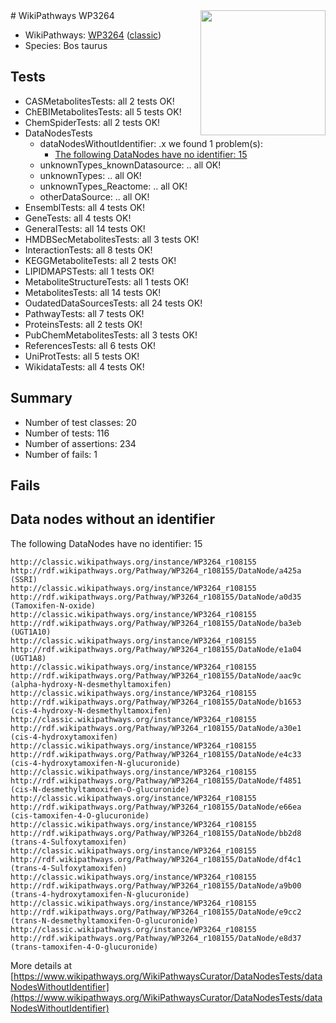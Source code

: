 <img style="float: right; width: 200px" src="https://upload.wikimedia.org/wikipedia/commons/thumb/8/83/Wplogo_with_text_500.png/640px-Wplogo_with_text_500.png" />
# WikiPathways WP3264

* WikiPathways: [WP3264](https://wikipathways.org/pathways/WP3264) ([classic](https://classic.wikipathways.org/instance/WP3264))
* Species: Bos taurus
## Tests
* CASMetabolitesTests: all 2 tests OK!
* ChEBIMetabolitesTests: all 5 tests OK!
* ChemSpiderTests: all 2 tests OK!
* DataNodesTests
    * dataNodesWithoutIdentifier: .x we found 1 problem(s):
        * [The following DataNodes have no identifier: 15](#8792c495)
    * unknownTypes_knownDatasource: .. all OK!
    * unknownTypes: .. all OK!
    * unknownTypes_Reactome: .. all OK!
    * otherDataSource: .. all OK!
* EnsemblTests: all 4 tests OK!
* GeneTests: all 4 tests OK!
* GeneralTests: all 14 tests OK!
* HMDBSecMetabolitesTests: all 3 tests OK!
* InteractionTests: all 8 tests OK!
* KEGGMetaboliteTests: all 2 tests OK!
* LIPIDMAPSTests: all 1 tests OK!
* MetaboliteStructureTests: all 1 tests OK!
* MetabolitesTests: all 14 tests OK!
* OudatedDataSourcesTests: all 24 tests OK!
* PathwayTests: all 7 tests OK!
* ProteinsTests: all 2 tests OK!
* PubChemMetabolitesTests: all 3 tests OK!
* ReferencesTests: all 6 tests OK!
* UniProtTests: all 5 tests OK!
* WikidataTests: all 4 tests OK!


## Summary

* Number of test classes: 20
* Number of tests: 116
* Number of assertions: 234
* Number of fails: 1

## Fails

<a name="8792c495" />

## Data nodes without an identifier

The following DataNodes have no identifier: 15
```
http://classic.wikipathways.org/instance/WP3264_r108155 http://rdf.wikipathways.org/Pathway/WP3264_r108155/DataNode/a425a (SSRI)
http://classic.wikipathways.org/instance/WP3264_r108155 http://rdf.wikipathways.org/Pathway/WP3264_r108155/DataNode/a0d35 (Tamoxifen-N-oxide)
http://classic.wikipathways.org/instance/WP3264_r108155 http://rdf.wikipathways.org/Pathway/WP3264_r108155/DataNode/ba3eb (UGT1A10)
http://classic.wikipathways.org/instance/WP3264_r108155 http://rdf.wikipathways.org/Pathway/WP3264_r108155/DataNode/e1a04 (UGT1A8)
http://classic.wikipathways.org/instance/WP3264_r108155 http://rdf.wikipathways.org/Pathway/WP3264_r108155/DataNode/aac9c (alpha-hydroxy-N-desmethyltamoxifen)
http://classic.wikipathways.org/instance/WP3264_r108155 http://rdf.wikipathways.org/Pathway/WP3264_r108155/DataNode/b1653 (cis-4-hydroxy-N-desmethyltamoxifen)
http://classic.wikipathways.org/instance/WP3264_r108155 http://rdf.wikipathways.org/Pathway/WP3264_r108155/DataNode/a30e1 (cis-4-hydroxytamoxifen)
http://classic.wikipathways.org/instance/WP3264_r108155 http://rdf.wikipathways.org/Pathway/WP3264_r108155/DataNode/e4c33 (cis-4-hydroxytamoxifen-N-glucuronide)
http://classic.wikipathways.org/instance/WP3264_r108155 http://rdf.wikipathways.org/Pathway/WP3264_r108155/DataNode/f4851 (cis-N-desmethyltamoxifen-O-glucuronide)
http://classic.wikipathways.org/instance/WP3264_r108155 http://rdf.wikipathways.org/Pathway/WP3264_r108155/DataNode/e66ea (cis-tamoxifen-4-O-glucuronide)
http://classic.wikipathways.org/instance/WP3264_r108155 http://rdf.wikipathways.org/Pathway/WP3264_r108155/DataNode/bb2d8 (trans-4-Sulfoxytamoxifen)
http://classic.wikipathways.org/instance/WP3264_r108155 http://rdf.wikipathways.org/Pathway/WP3264_r108155/DataNode/df4c1 (trans-4-Sulfoxytamoxifen)
http://classic.wikipathways.org/instance/WP3264_r108155 http://rdf.wikipathways.org/Pathway/WP3264_r108155/DataNode/a9b00 (trans-4-hydroxytamoxifen-N-glucuronide)
http://classic.wikipathways.org/instance/WP3264_r108155 http://rdf.wikipathways.org/Pathway/WP3264_r108155/DataNode/e9cc2 (trans-N-desmethyltamoxifen-O-glucuronide)
http://classic.wikipathways.org/instance/WP3264_r108155 http://rdf.wikipathways.org/Pathway/WP3264_r108155/DataNode/e8d37 (trans-tamoxifen-4-O-glucuronide)
```

More details at [https://www.wikipathways.org/WikiPathwaysCurator/DataNodesTests/dataNodesWithoutIdentifier](https://www.wikipathways.org/WikiPathwaysCurator/DataNodesTests/dataNodesWithoutIdentifier)

